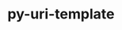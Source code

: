 ---
title: "py-uri-template"
layout: cache
categories: [package, v0.21.0]
meta: {"versions": ["1.2.0"], "compilers": ["gcc@=11.1.0", "gcc@=11.4.0", "gcc@=9.4.0"], "oss": ["ubuntu20.04"], "platforms": ["linux"], "targets": ["neoverse_v1", "ppc64le", "x86_64_v3"], "stacks": ["data-vis-sdk", "e4s", "e4s-neoverse_v1", "e4s-power", "root"], "num_specs": 4, "num_specs_by_stack": {"e4s-neoverse_v1": 1, "root": 4, "e4s-power": 1, "data-vis-sdk": 1, "e4s": 1}}
spec_details: [{"hash": "ustmfvwozpv4w6ezh4g3emfxqsponj2l", "compiler": "gcc@=11.4.0", "versions": ["1.2.0"], "os": "ubuntu20.04", "platform": "linux", "target": "neoverse_v1", "variants": ["build_system=python_pip"], "stacks": ["e4s-neoverse_v1", "root"], "size": "-", "tarball": "https://binaries.spack.io/v0.21.0/build_cache/linux-ubuntu20.04-neoverse_v1/gcc-11.4.0/py-uri-template-1.2.0/linux-ubuntu20.04-neoverse_v1-gcc-11.4.0-py-uri-template-1.2.0-ustmfvwozpv4w6ezh4g3emfxqsponj2l.spack"}, {"hash": "igxopyqibwobxtv45cjuccbctmnfrwd2", "compiler": "gcc@=9.4.0", "versions": ["1.2.0"], "os": "ubuntu20.04", "platform": "linux", "target": "ppc64le", "variants": ["build_system=python_pip"], "stacks": ["root", "e4s-power"], "size": "-", "tarball": "https://binaries.spack.io/v0.21.0/build_cache/linux-ubuntu20.04-ppc64le/gcc-9.4.0/py-uri-template-1.2.0/linux-ubuntu20.04-ppc64le-gcc-9.4.0-py-uri-template-1.2.0-igxopyqibwobxtv45cjuccbctmnfrwd2.spack"}, {"hash": "krw7oy4dltipos4mxp36jrj55kqwogre", "compiler": "gcc@=11.1.0", "versions": ["1.2.0"], "os": "ubuntu20.04", "platform": "linux", "target": "x86_64_v3", "variants": ["build_system=python_pip"], "stacks": ["root", "data-vis-sdk"], "size": "-", "tarball": "https://binaries.spack.io/v0.21.0/build_cache/linux-ubuntu20.04-x86_64_v3/gcc-11.1.0/py-uri-template-1.2.0/linux-ubuntu20.04-x86_64_v3-gcc-11.1.0-py-uri-template-1.2.0-krw7oy4dltipos4mxp36jrj55kqwogre.spack"}, {"hash": "zu5qmykkrycyvul6bjrps4t3dw3mhesp", "compiler": "gcc@=11.4.0", "versions": ["1.2.0"], "os": "ubuntu20.04", "platform": "linux", "target": "x86_64_v3", "variants": ["build_system=python_pip"], "stacks": ["root", "e4s"], "size": "-", "tarball": "https://binaries.spack.io/v0.21.0/build_cache/linux-ubuntu20.04-x86_64_v3/gcc-11.4.0/py-uri-template-1.2.0/linux-ubuntu20.04-x86_64_v3-gcc-11.4.0-py-uri-template-1.2.0-zu5qmykkrycyvul6bjrps4t3dw3mhesp.spack"}]
---